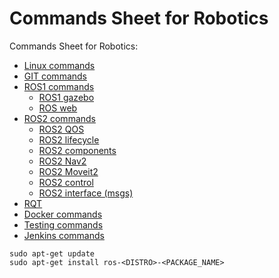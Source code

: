 # Commands Sheet for Robotics
Commands Sheet for Robotics:

- [Linux commands](linux-commands.md)
- [GIT commands](git-commands.md)
- [ROS1 commands](ros1-commands.md)
  - [ROS1 gazebo](ros1-gazebo.md)
  - [ROS web](ros-web.md)
- [ROS2 commands](ros2-commands.md)
  - [ROS2 QOS](ros2-qos.md)
  - [ROS2 lifecycle](ros2-lifecycle.md)
  - [ROS2 components](ros2-components.md)
  - [ROS2 Nav2](ros2-nav2.md)
  - [ROS2 Moveit2](ros2-moveit2.md)
  - [ROS2 control](ros2-control.md)
  - [ROS2 interface (msgs)](ros2-interface.md)
- [RQT](rqt-commands.md)
- [Docker commands](docker-commands.md)
- [Testing commands](testing-commands.md)
- [Jenkins commands](jenkins-commands.md)

```
sudo apt-get update
sudo apt-get install ros-<DISTRO>-<PACKAGE_NAME>
```